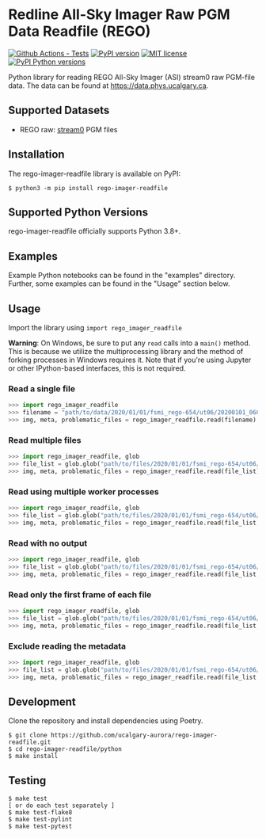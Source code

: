 # Redline All-Sky Imager Raw PGM Data Readfile (REGO)

[![Github Actions - Tests](https://github.com/ucalgary-aurora/rego-imager-readfile/workflows/tests/badge.svg)](https://github.com/ucalgary-aurora/rego-imager-readfile/actions?query=workflow%3Atests)
[![PyPI version](https://img.shields.io/pypi/v/rego-imager-readfile.svg)](https://pypi.python.org/pypi/rego-imager-readfile/)
[![MIT license](https://img.shields.io/badge/License-MIT-blue.svg)](https://lbesson.mit-license.org/)
[![PyPI Python versions](https://img.shields.io/pypi/pyversions/rego-imager-readfile.svg)](https://pypi.python.org/pypi/rego-imager-readfile/)

Python library for reading REGO All-Sky Imager (ASI) stream0 raw PGM-file data. The data can be found at https://data.phys.ucalgary.ca.

## Supported Datasets

- REGO raw: [stream0](https://data.phys.ucalgary.ca/sort_by_project/GO-Canada/REGO/stream0) PGM files

## Installation

The rego-imager-readfile library is available on PyPI:

```console
$ python3 -m pip install rego-imager-readfile
```

## Supported Python Versions

rego-imager-readfile officially supports Python 3.8+.

## Examples

Example Python notebooks can be found in the "examples" directory. Further, some examples can be found in the "Usage" section below.

## Usage

Import the library using `import rego_imager_readfile`

**Warning**: On Windows, be sure to put any `read` calls into a `main()` method. This is because we utilize the multiprocessing library and the method of forking processes in Windows requires it. Note that if you're using Jupyter or other IPython-based interfaces, this is not required.

### Read a single file

```python
>>> import rego_imager_readfile
>>> filename = "path/to/data/2020/01/01/fsmi_rego-654/ut06/20200101_0600_fsmi_rego-654_6300.pgm.gz"
>>> img, meta, problematic_files = rego_imager_readfile.read(filename)
```

### Read multiple files

```python
>>> import rego_imager_readfile, glob
>>> file_list = glob.glob("path/to/files/2020/01/01/fsmi_rego-654/ut06/*6300.pgm*")
>>> img, meta, problematic_files = rego_imager_readfile.read(file_list)
```

### Read using multiple worker processes

```python
>>> import rego_imager_readfile, glob
>>> file_list = glob.glob("path/to/files/2020/01/01/fsmi_rego-654/ut06/*6300.pgm*")
>>> img, meta, problematic_files = rego_imager_readfile.read(file_list, workers=4)
```

### Read with no output

```python
>>> import rego_imager_readfile, glob
>>> file_list = glob.glob("path/to/files/2020/01/01/fsmi_rego-654/ut06/*6300.pgm*")
>>> img, meta, problematic_files = rego_imager_readfile.read(file_list, workers=4, quiet=True)
```

### Read only the first frame of each file

```python
>>> import rego_imager_readfile, glob
>>> file_list = glob.glob("path/to/files/2020/01/01/fsmi_rego-654/ut06/*6300.pgm*")
>>> img, meta, problematic_files = rego_imager_readfile.read(file_list, first_frame=True)
```

### Exclude reading the metadata

```python
>>> import rego_imager_readfile, glob
>>> file_list = glob.glob("path/to/files/2020/01/01/fsmi_rego-654/ut06/*6300.pgm*")
>>> img, meta, problematic_files = rego_imager_readfile.read(file_list, no_metadata=True)
```

## Development

Clone the repository and install dependencies using Poetry.

```console
$ git clone https://github.com/ucalgary-aurora/rego-imager-readfile.git
$ cd rego-imager-readfile/python
$ make install
```

## Testing

```console
$ make test
[ or do each test separately ]
$ make test-flake8
$ make test-pylint
$ make test-pytest
```
